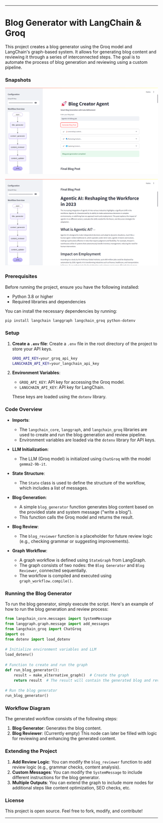 
---

# Blog Generator with LangChain & Groq

This project creates a blog generator using the Groq model and LangChain's graph-based system. It allows for generating blog content and reviewing it through a series of interconnected steps. The goal is to automate the process of blog generation and reviewing using a custom pipeline.

### Snapshots
![](Images/Screenshot.png)

![](Images/Final%20Home%20Page.png)




### Prerequisites

Before running the project, ensure you have the following installed:

- Python 3.8 or higher
- Required libraries and dependencies

You can install the necessary dependencies by running:

```bash
pip install langchain langgraph langchain_groq python-dotenv
```

### Setup

1. **Create a `.env` file**:
   Create a `.env` file in the root directory of the project to store your API keys.

   ```bash
   GROQ_API_KEY=your_groq_api_key
   LANGCHAIN_API_KEY=your_langchain_api_key
   ```

2. **Environment Variables**:
   - `GROQ_API_KEY`: API key for accessing the Groq model.
   - `LANGCHAIN_API_KEY`: API key for LangChain.

   These keys are loaded using the `dotenv` library.

### Code Overview

- **Imports**:
    - The `langchain_core`, `langgraph`, and `langchain_groq` libraries are used to create and run the blog generation and review pipeline.
    - Environment variables are loaded via the `dotenv` library for API keys.

- **LLM Initialization**:
    - The LLM (Groq model) is initialized using `ChatGroq` with the model `gemma2-9b-it`.

- **State Structure**:
    - The `State` class is used to define the structure of the workflow, which includes a list of messages.

- **Blog Generation**:
    - A simple `blog_generator` function generates blog content based on the provided state and system message ("write a blog").
    - This function calls the Groq model and returns the result.

- **Blog Review**:
    - The `blog_reviewer` function is a placeholder for future review logic (e.g., checking grammar or suggesting improvements).

- **Graph Workflow**:
    - A graph workflow is defined using `StateGraph` from LangGraph.
    - The graph consists of two nodes: the `Blog Generator` and `Blog Reviewer`, connected sequentially.
    - The workflow is compiled and executed using `graph_workflow.compile()`.

### Running the Blog Generator

To run the blog generator, simply execute the script. Here's an example of how to run the blog generation and review process:

```python
from langchain_core.messages import SystemMessage
from langgraph.graph.message import add_messages
from langchain_groq import ChatGroq
import os
from dotenv import load_dotenv

# Initialize environment variables and LLM
load_dotenv()

# Function to create and run the graph
def run_blog_generator():
    result = make_alternative_graph()  # Create the graph
    return result  # The result will contain the generated blog and review flow

# Run the blog generator
run_blog_generator()
```

### Workflow Diagram

The generated workflow consists of the following steps:
1. **Blog Generator**: Generates the blog content.
2. **Blog Reviewer**: (Currently empty) This node can later be filled with logic for reviewing and enhancing the generated content.

### Extending the Project

1. **Add Review Logic**: You can modify the `blog_reviewer` function to add review logic (e.g., grammar checks, content analysis).
2. **Custom Messages**: You can modify the `SystemMessage` to include different instructions for the blog generator.
3. **Multiple Outputs**: You can extend the graph to include more nodes for additional steps like content optimization, SEO checks, etc.

### License

This project is open source. Feel free to fork, modify, and contribute!

---
